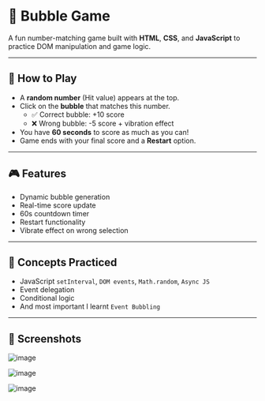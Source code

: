 # 🎯 Bubble Game

A fun number-matching game built with **HTML**, **CSS**, and **JavaScript** to practice DOM manipulation and game logic.

---

## 📌 How to Play

- A **random number** (Hit value) appears at the top.
- Click on the **bubble** that matches this number.
  - ✅ Correct bubble: +10 score
  - ❌ Wrong bubble: -5 score + vibration effect
- You have **60 seconds** to score as much as you can!
- Game ends with your final score and a **Restart** option.

---

## 🎮 Features

- Dynamic bubble generation
- Real-time score update
- 60s countdown timer
- Restart functionality
- Vibrate effect on wrong selection

---

## 🧠 Concepts Practiced

- JavaScript `setInterval`, `DOM events`, `Math.random`, `Async JS`
- Event delegation
- Conditional logic
- And most important I learnt `Event Bubbling`

---

## 📸 Screenshots

![image](https://github.com/user-attachments/assets/f9af224a-7be7-4b7c-93fe-6ec0be268d3b)

![image](https://github.com/user-attachments/assets/1af6c4a6-f74a-4773-a11a-2bef80f6738f)

![image](https://github.com/user-attachments/assets/47bed03c-15b4-4733-8c80-2f08ad8135ed)
